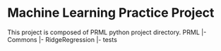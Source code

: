 # Machine Learning Practice Project

This project is composed of PRML python project directory.
PRML
|- Commons
|- RidgeRegression
|- tests
